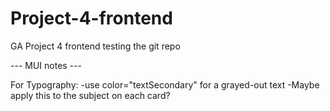 # Project-4-frontend
GA Project 4 frontend
testing the git repo

--- MUI notes ---

For Typography:
-use color="textSecondary" for a grayed-out text
    -Maybe apply this to the subject on each card?

